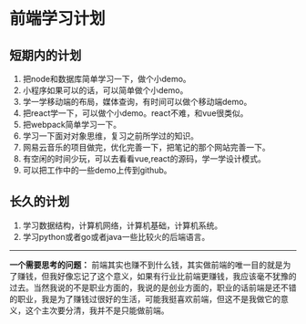 # 前端学习计划
## 短期内的计划
1. 把node和数据库简单学习一下，做个小demo。
2. 小程序如果可以的话，可以简单做个小demo。
3. 学一学移动端的布局，媒体查询，有时间可以做个移动端demo。
4. 把react学一下，可以做个小demo。react不难，和vue很类似。
5. 把webpack简单学习一下。
6. 学习一下面对对象思维，复习之前所学过的知识。
7. 网易云音乐的项目做完，优化完善一下，把笔记的那个网站完善一下。
8. 有空闲的时间少玩，可以去看看vue,react的源码，学一学设计模式。
9. 可以把工作中的一些demo上传到github。

## 长久的计划
1. 学习数据结构，计算机网络，计算机基础，计算机系统。
2. 学习python或者go或者java一些比较火的后端语言。

___
**一个需要思考的问题：**
前端其实也赚不到什么钱，其实做前端的唯一目的就是为了赚钱，但我好像忘记了这个意义，如果有行业比前端更赚钱，我应该毫不犹豫的过去。当然我说的不是职业方面的，我说的是创业方面的，职业的话前端是还不错的职业，我是为了赚钱过很好的生活，可能我挺喜欢前端，但这不是我做它的意义，这个主次要分清，我并不是只能做前端。